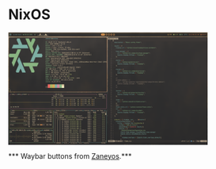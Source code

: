 # NixOS

<img align="center" width="80%" src="https://github.com/cmacwill1/NixOS-core/blob/master/images/example1.png" />

*** Waybar buttons from [Zaneyos](https://gitlab.com/Zaney/zaneyos).***
